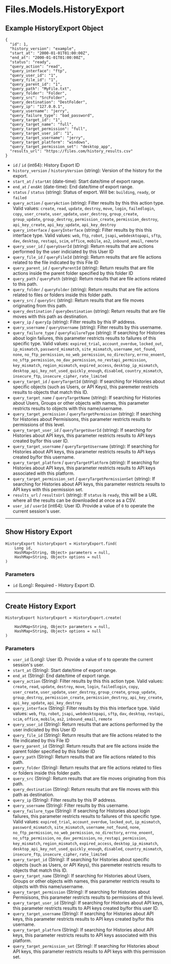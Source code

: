 # Files.Models.HistoryExport

## Example HistoryExport Object

```
{
  "id": 1,
  "history_version": "example",
  "start_at": "2000-01-01T01:00:00Z",
  "end_at": "2000-01-01T01:00:00Z",
  "status": "ready",
  "query_action": "read",
  "query_interface": "ftp",
  "query_user_id": "1",
  "query_file_id": "1",
  "query_parent_id": "1",
  "query_path": "MyFile.txt",
  "query_folder": "Folder",
  "query_src": "SrcFolder",
  "query_destination": "DestFolder",
  "query_ip": "127.0.0.1",
  "query_username": "jerry",
  "query_failure_type": "bad_password",
  "query_target_id": "1",
  "query_target_name": "full",
  "query_target_permission": "full",
  "query_target_user_id": "1",
  "query_target_username": "jerry",
  "query_target_platform": "windows",
  "query_target_permission_set": "desktop_app",
  "results_url": "https://files.com/history_results.csv"
}
```

* `id` / `id`  (int64): History Export ID
* `history_version` / `historyVersion`  (string): Version of the history for the export.
* `start_at` / `startAt`  (date-time): Start date/time of export range.
* `end_at` / `endAt`  (date-time): End date/time of export range.
* `status` / `status`  (string): Status of export.  Will be: `building`, `ready`, or `failed`
* `query_action` / `queryAction`  (string): Filter results by this this action type. Valid values: `create`, `read`, `update`, `destroy`, `move`, `login`, `failedlogin`, `copy`, `user_create`, `user_update`, `user_destroy`, `group_create`, `group_update`, `group_destroy`, `permission_create`, `permission_destroy`, `api_key_create`, `api_key_update`, `api_key_destroy`
* `query_interface` / `queryInterface`  (string): Filter results by this this interface type. Valid values: `web`, `ftp`, `robot`, `jsapi`, `webdesktopapi`, `sftp`, `dav`, `desktop`, `restapi`, `scim`, `office`, `mobile`, `as2`, `inbound_email`, `remote`
* `query_user_id` / `queryUserId`  (string): Return results that are actions performed by the user indiciated by this User ID
* `query_file_id` / `queryFileId`  (string): Return results that are file actions related to the file indicated by this File ID
* `query_parent_id` / `queryParentId`  (string): Return results that are file actions inside the parent folder specified by this folder ID
* `query_path` / `queryPath`  (string): Return results that are file actions related to this path.
* `query_folder` / `queryFolder`  (string): Return results that are file actions related to files or folders inside this folder path.
* `query_src` / `querySrc`  (string): Return results that are file moves originating from this path.
* `query_destination` / `queryDestination`  (string): Return results that are file moves with this path as destination.
* `query_ip` / `queryIp`  (string): Filter results by this IP address.
* `query_username` / `queryUsername`  (string): Filter results by this username.
* `query_failure_type` / `queryFailureType`  (string): If searching for Histories about login failures, this parameter restricts results to failures of this specific type.  Valid values: `expired_trial`, `account_overdue`, `locked_out`, `ip_mismatch`, `password_mismatch`, `site_mismatch`, `username_not_found`, `none`, `no_ftp_permission`, `no_web_permission`, `no_directory`, `errno_enoent`, `no_sftp_permission`, `no_dav_permission`, `no_restapi_permission`, `key_mismatch`, `region_mismatch`, `expired_access`, `desktop_ip_mismatch`, `desktop_api_key_not_used_quickly_enough`, `disabled`, `country_mismatch`, `insecure_ftp`, `insecure_cipher`, `rate_limited`
* `query_target_id` / `queryTargetId`  (string): If searching for Histories about specific objects (such as Users, or API Keys), this paremeter restricts results to objects that match this ID.
* `query_target_name` / `queryTargetName`  (string): If searching for Histories about Users, Groups or other objects with names, this parameter restricts results to objects with this name/username.
* `query_target_permission` / `queryTargetPermission`  (string): If searching for Histories about Permisisons, this parameter restricts results to permissions of this level.
* `query_target_user_id` / `queryTargetUserId`  (string): If searching for Histories about API keys, this parameter restricts results to API keys created by/for this user ID.
* `query_target_username` / `queryTargetUsername`  (string): If searching for Histories about API keys, this parameter restricts results to API keys created by/for this username.
* `query_target_platform` / `queryTargetPlatform`  (string): If searching for Histories about API keys, this parameter restricts results to API keys associated with this platform.
* `query_target_permission_set` / `queryTargetPermissionSet`  (string): If searching for Histories about API keys, this parameter restricts results to API keys with this permission set.
* `results_url` / `resultsUrl`  (string): If `status` is `ready`, this will be a URL where all the results can be downloaded at once as a CSV.
* `user_id` / `userId`  (int64): User ID.  Provide a value of `0` to operate the current session's user.


---

## Show History Export

```
HistoryExport historyExport = HistoryExport.find(
    Long id, 
    HashMap<String, Object> parameters = null,
    HashMap<String, Object> options = null
)
```

### Parameters

* `id` (Long): Required - History Export ID.


---

## Create History Export

```
HistoryExport historyExport = HistoryExport.create(
    
    HashMap<String, Object> parameters = null,
    HashMap<String, Object> options = null
)
```

### Parameters

* `user_id` (Long): User ID.  Provide a value of `0` to operate the current session's user.
* `start_at` (String): Start date/time of export range.
* `end_at` (String): End date/time of export range.
* `query_action` (String): Filter results by this this action type. Valid values: `create`, `read`, `update`, `destroy`, `move`, `login`, `failedlogin`, `copy`, `user_create`, `user_update`, `user_destroy`, `group_create`, `group_update`, `group_destroy`, `permission_create`, `permission_destroy`, `api_key_create`, `api_key_update`, `api_key_destroy`
* `query_interface` (String): Filter results by this this interface type. Valid values: `web`, `ftp`, `robot`, `jsapi`, `webdesktopapi`, `sftp`, `dav`, `desktop`, `restapi`, `scim`, `office`, `mobile`, `as2`, `inbound_email`, `remote`
* `query_user_id` (String): Return results that are actions performed by the user indiciated by this User ID
* `query_file_id` (String): Return results that are file actions related to the file indicated by this File ID
* `query_parent_id` (String): Return results that are file actions inside the parent folder specified by this folder ID
* `query_path` (String): Return results that are file actions related to this path.
* `query_folder` (String): Return results that are file actions related to files or folders inside this folder path.
* `query_src` (String): Return results that are file moves originating from this path.
* `query_destination` (String): Return results that are file moves with this path as destination.
* `query_ip` (String): Filter results by this IP address.
* `query_username` (String): Filter results by this username.
* `query_failure_type` (String): If searching for Histories about login failures, this parameter restricts results to failures of this specific type.  Valid values: `expired_trial`, `account_overdue`, `locked_out`, `ip_mismatch`, `password_mismatch`, `site_mismatch`, `username_not_found`, `none`, `no_ftp_permission`, `no_web_permission`, `no_directory`, `errno_enoent`, `no_sftp_permission`, `no_dav_permission`, `no_restapi_permission`, `key_mismatch`, `region_mismatch`, `expired_access`, `desktop_ip_mismatch`, `desktop_api_key_not_used_quickly_enough`, `disabled`, `country_mismatch`, `insecure_ftp`, `insecure_cipher`, `rate_limited`
* `query_target_id` (String): If searching for Histories about specific objects (such as Users, or API Keys), this paremeter restricts results to objects that match this ID.
* `query_target_name` (String): If searching for Histories about Users, Groups or other objects with names, this parameter restricts results to objects with this name/username.
* `query_target_permission` (String): If searching for Histories about Permisisons, this parameter restricts results to permissions of this level.
* `query_target_user_id` (String): If searching for Histories about API keys, this parameter restricts results to API keys created by/for this user ID.
* `query_target_username` (String): If searching for Histories about API keys, this parameter restricts results to API keys created by/for this username.
* `query_target_platform` (String): If searching for Histories about API keys, this parameter restricts results to API keys associated with this platform.
* `query_target_permission_set` (String): If searching for Histories about API keys, this parameter restricts results to API keys with this permission set.
